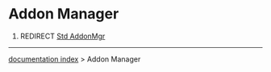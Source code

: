 # Addon Manager
1.  REDIRECT [Std AddonMgr](Std_AddonMgr.md)

---
[documentation index](../README.md) > Addon Manager
